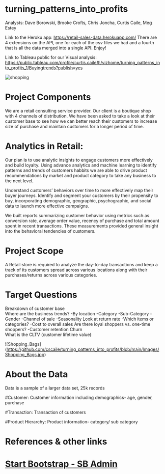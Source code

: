 # turning_patterns_into_profits
Analysts: Dave Borowski, Brooke Crofts, Chris Joncha, Curtis Caile, Meg Estey

Link to the Heroku app: https://retail-sales-data.herokuapp.com/
There are 4 extensions on the API, one for each of the csv files we had and a fourth that is all the data merged into a single API.  Enjoy!

Link to Tableau public for our Visual analysis:
https://public.tableau.com/profile/curtis.caile#!/vizhome/turning_patterns_into_profits_1/Buyingtrends?publish=yes

![shopping](https://github.com/cscaile/turning_patterns_into_profits/blob/main/Images/shopping.jpg)

# Project Components

We are a retail consulting service provider. Our client is a boutique shop with 4 channels of distribution. We have been asked to take a look at their customer base to see how we can better reach their customers to increase size of purchase and maintain customers for a longer period of time. 

# Analytics in Retail:

Our plan is to use analytic insights to engage customers more effectively and build loyalty. Using advance analytics and machine learning to identify patterns and trends of customers habbits we are able to drive product recommendations by market and product category to take any business to the next level.

Understand customers’ behaviors over time to more effectively map their buyer journeys. Identify and segment your customers by their propensity to buy, incorporating demographic, geographic, psychographic, and social data to launch more effective campaigns.


We built reports summarizing customer behavior using metrics such as conversion rate, average order value, recency of purchase and total amount spent in recent transactions. These measurements provided general insight into the behavioral tendencies of customers.

# Project Scope


A Retail store is required to analyze the day-to-day transactions and keep a track of its customers spread across various locations along with their purchases/returns across various categories.

# Target Questions

Breakdown of customer base\
Where are the business trends?
  -By location
  -Category
  -Sub-Category
  -Gender
  -Channel of sale
  -Seasonality
Look at return rate
  -Which items or categories?
  -Cost to overall sales
Are there loyal shoppers vs. one-time shoppers?
  -Customer retention
Churn\
What is the CLTV (customer lifetime value)

![Shopping_Bags] (https://github.com/cscaile/turning_patterns_into_profits/blob/main/Images/Shopping_Bags.jpg)

# About the Data

Data is a sample of a larger data set, 25k records

#Customer: 
Customer information including demographics- age, gender, purchase

#Transaction: 
Transaction of customers

#Product Hierarchy: 
Product information- category/ sub category

# References & other links
# [Start Bootstrap - SB Admin](https://startbootstrap.com/template/sb-admin/)
